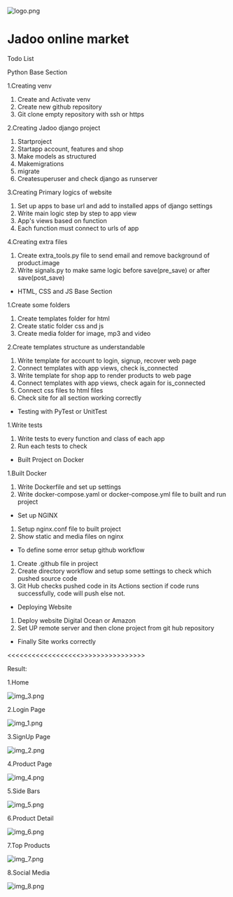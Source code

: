

![logo.png](..%2FfastApiProject%2Flogo.png)
# Jadoo online market

Todo List

Python Base Section

1.Creating venv
1. Create and Activate venv
2. Create new github repository
3. Git clone empty repository with ssh or https

2.Creating Jadoo django project
1. Startproject
2. Startapp account, features and shop
3. Make models as structured
4. Makemigrations
5. migrate
6. Createsuperuser and check django as runserver

3.Creating Primary logics of website
1. Set up apps to base url and add to installed apps of django settings
2. Write main logic step by step to app view
3. App's views based on function
4. Each function must connect to urls of app

4.Creating extra files
1. Create extra_tools.py file to send email and remove background of product.image
2. Write signals.py to make same logic before save(pre_save) or after save(post_save)

* HTML, CSS and JS Base Section

1.Create some folders
1. Create templates folder for html
2. Create static folder css and js
3. Create media folder for image, mp3 and video

2.Create templates structure as understandable
1. Write template for account to login, signup, recover web page
2. Connect templates with app views, check is_connected
3. Write template for shop app to render products to web page
4. Connect templates with app views, check again for is_connected
5. Connect css files to html files
6. Check site for all section working correctly

* Testing with PyTest or UnitTest

1.Write tests
1. Write tests to every function and class of each app
2. Run each tests to check

* Built Project on Docker

1.Built Docker
1. Write Dockerfile and set up settings
2. Write docker-compose.yaml or docker-compose.yml file to built and run project

* Set up NGINX

1. Setup nginx.conf file to built project
2. Show static and media files on nginx

* To define some error setup github workflow

1. Create .github file in project
2. Create directory workflow and setup some settings to check which pushed source code 
3. Git Hub checks pushed code in its Actions section if code runs successfully, code will push else not.

* Deploying Website

1. Deploy website Digital Ocean or Amazon
2. Set UP remote server and then clone project from git hub repository

* Finally Site works correctly 

<<<<<<<<<<<<<<<<<<>>>>>>>>>>>>>>>>

Result:

1.Home

![img_3.png](media%2FREADME_IMAGE%2Fimg_3.png)

2.Login Page

![img_1.png](media%2FREADME_IMAGE%2Fimg_1.png)

3.SignUp Page

![img_2.png](media%2FREADME_IMAGE%2Fimg_2.png)

4.Product Page

![img_4.png](media%2FREADME_IMAGE%2Fimg_4.png)

5.Side Bars

![img_5.png](media%2FREADME_IMAGE%2Fimg_5.png)

6.Product Detail

![img_6.png](media%2FREADME_IMAGE%2Fimg_6.png)

7.Top Products

![img_7.png](media%2FREADME_IMAGE%2Fimg_7.png)

8.Social Media

![img_8.png](media%2FREADME_IMAGE%2Fimg_8.png)

